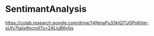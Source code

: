 # SentimantAnalysis
https://colab.research.google.com/drive/14NmaPu33kIQTUGPnKilqr-sUfy7taiix#scrollTo=2ALjuB6yljjs
